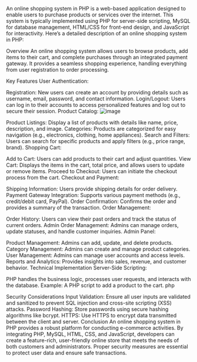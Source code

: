 An online shopping system in PHP is a web-based application designed to enable users to purchase products or services over the internet. This system is typically implemented using PHP for server-side scripting, MySQL for database management, HTML/CSS for front-end design, and JavaScript for interactivity. Here’s a detailed description of an online shopping system in PHP:

Overview
An online shopping system allows users to browse products, add items to their cart, and complete purchases through an integrated payment gateway. It provides a seamless shopping experience, handling everything from user registration to order processing.

Key Features
User Authentication:

Registration: New users can create an account by providing details such as username, email, password, and contact information.
Login/Logout: Users can log in to their accounts to access personalized features and log out to secure their session.
Product Catalog:
![image](https://github.com/vishvas1410/online-shoping-system/assets/110728766/fcd8a9a6-312a-458b-a7d7-8651158bb36a)

Product Listings: Display a list of products with details like name, price, description, and image.
Categories: Products are categorized for easy navigation (e.g., electronics, clothing, home appliances).
Search and Filters: Users can search for specific products and apply filters (e.g., price range, brand).
Shopping Cart:

Add to Cart: Users can add products to their cart and adjust quantities.
View Cart: Displays the items in the cart, total price, and allows users to update or remove items.
Proceed to Checkout: Users can initiate the checkout process from the cart.
Checkout and Payment:

Shipping Information: Users provide shipping details for order delivery.
Payment Gateway Integration: Supports various payment methods (e.g., credit/debit card, PayPal).
Order Confirmation: Confirms the order and provides a summary of the transaction.
Order Management:

Order History: Users can view their past orders and track the status of current orders.
Admin Order Management: Admins can manage orders, update statuses, and handle customer inquiries.
Admin Panel:

Product Management: Admins can add, update, and delete products.
Category Management: Admins can create and manage product categories.
User Management: Admins can manage user accounts and access levels.
Reports and Analytics: Provides insights into sales, revenue, and customer behavior.
Technical Implementation
Server-Side Scripting:

PHP handles the business logic, processes user requests, and interacts with the database.
Example: A PHP script to add a product to the cart.
php

Security Considerations
Input Validation: Ensure all user inputs are validated and sanitized to prevent SQL injection and cross-site scripting (XSS) attacks.
Password Hashing: Store passwords using secure hashing algorithms like bcrypt.
HTTPS: Use HTTPS to encrypt data transmitted between the client and server.
Conclusion
An online shopping system in PHP provides a robust platform for conducting e-commerce activities. By integrating PHP, MySQL, HTML, CSS, and JavaScript, developers can create a feature-rich, user-friendly online store that meets the needs of both customers and administrators. Proper security measures are essential to protect user data and ensure safe transactions.
